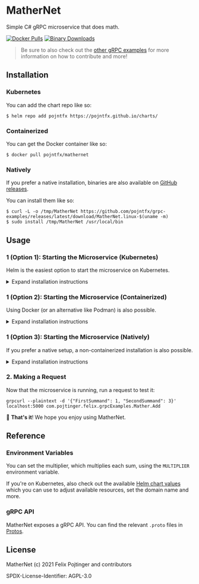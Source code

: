 # MatherNet

Simple C# gRPC microservice that does math.

[![Docker Pulls](https://img.shields.io/docker/pulls/pojntfx/mathernet?label=docker%20pulls)](https://hub.docker.com/r/pojntfx/mathernet)
[![Binary Downloads](https://img.shields.io/github/downloads/pojntfx/grpc-examples/latest/MatherNet.linux-x86_64?label=binary%20downloads)](https://github.com/pojntfx/grpc-examples/releases)

> Be sure to also check out the [other gRPC examples](../README.md) for more information on how to contribute and more!

## Installation

### Kubernetes

You can add the chart repo like so:

```shell
$ helm repo add pojntfx https://pojntfx.github.io/charts/
```

### Containerized

You can get the Docker container like so:

```shell
$ docker pull pojntfx/mathernet
```

### Natively

If you prefer a native installation, binaries are also available on [GitHub releases](https://github.com/pojntfx/grpc-examples/releases).

You can install them like so:

```shell
$ curl -L -o /tmp/MatherNet https://github.com/pojntfx/grpc-examples/releases/latest/download/MatherNet.linux-$(uname -m)
$ sudo install /tmp/MatherNet /usr/local/bin
```

## Usage

### 1 (Option 1): Starting the Microservice (Kubernetes)

Helm is the easiest option to start the microservice on Kubernetes.

<details>
  <summary>Expand installation instructions</summary>

Run the following; see the [Reference](#reference) for more configuration parameters:

```shell
$ helm install mathernet pojntfx/mathernet --set app.multiplier=1
```

The logs are available like so:

```shell
$ kubectl logs mathernet
```

  </details>

### 1 (Option 2): Starting the Microservice (Containerized)

Using Docker (or an alternative like Podman) is also possible.

<details>
  <summary>Expand installation instructions</summary>

Run the following; see the [Reference](#reference) for more configuration parameters:

```shell
$ docker run \
    --name mathernet \
    -d \
    --restart always \
    -p 5000:5000 \
    -e MULTIPLIER=1 \
    pojntfx/mathernet
```

The logs are available like so:

```shell
$ docker logs mathernet
```

  </details>

### 1 (Option 3): Starting the Microservice (Natively)

If you prefer a native setup, a non-containerized installation is also possible.

<details>
  <summary>Expand installation instructions</summary>

First, create a systemd service for it; see the [Reference](#reference) for more configuration parameters::

```shell
$ mkdir -p ~/.config/systemd/user/
$ cat <<EOT >~/.config/systemd/user/mathernet.service
[Unit]
Description=MatherNet

[Service]
Environment="MULTIPLIER=1"
ExecStart=/usr/local/bin/mathernet

[Install]
WantedBy=multi-user.target
EOT
```

Finally, reload systemd and enable the service:

```shell
$ systemctl --user daemon-reload
$ systemctl --user enable --now mathernet
```

You can get the logs like so:

```shell
$ journalctl --user -u mathernet
```

  </details>

### 2. Making a Request

Now that the microservice is running, run a request to test it:

```shell
grpcurl --plaintext -d '{"FirstSummand": 1, "SecondSummand": 3}' localhost:5000 com.pojtinger.felix.grpcExamples.Mather.Add
```

🚀 **That's it**! We hope you enjoy using MatherNet.

## Reference

### Environment Variables

You can set the multiplier, which multiplies each sum, using the `MULTIPLIER` environment variable.

If you're on Kubernetes, also check out the available [Helm chart values](./charts/MatherNet/values.yaml) which you can use to adjust available resources, set the domain name and more.

### gRPC API

MatherNet exposes a gRPC API. You can find the relevant `.proto` files in [Protos](./Protos).

## License

MatherNet (c) 2021 Felix Pojtinger and contributors

SPDX-License-Identifier: AGPL-3.0
